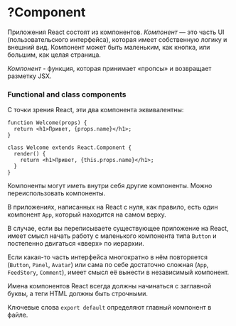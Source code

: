 # ?Component

Приложения React состоят из компонентов. _Компонент_ — это часть UI (пользовательского интерфейса), которая имеет собственную логику и внешний вид. Компонент может быть маленьким, как кнопка, или большим, как целая страница.

_Компонент_ -  функция, которая принимает  «пропсы» и возвращает разметку JSX.

### Functional and class components

С точки зрения React, эти два компонента эквивалентны:

~~~
function Welcome(props) {
  return <h1>Привет, {props.name}</h1>;
}
~~~

~~~
class Welcome extends React.Component {
  render() {
    return <h1>Привет, {this.props.name}</h1>;
  }
}
~~~

Компоненты могут иметь внутри себя другие компоненты. Можно переиспользовать компоненты.

В приложениях, написанных на React с нуля, как правило, есть один компонент `App`, который находится на самом верху.

В случае, если вы переписываете существующее приложение на React, имеет смысл начать работу с маленького компонента типа `Button` и постепенно двигаться «вверх» по иерархии.

Если какая-то часть интерфейса многократно в нём повторяется (`Button`, `Panel`, `Avatar`) или сама по себе достаточно сложная (`App`, `FeedStory`, `Comment`), имеет смысл её вынести в независимый компонент.

Имена компонентов React всегда должны начинаться с заглавной буквы, а теги HTML должны быть строчными.

Ключевые слова `export default` определяют главный компонент в файле.
